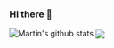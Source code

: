 ### Hi there 👋

![Martin's github stats](https://github-readme-stats.vercel.app/api?username=martinbaros&count_private=true)
<img align="center" src="https://github-readme-stats.vercel.app/api/<CARD_TYPE>/?username=martinbaros&theme=radical&hide=stars,commits,prs,issues,contribs" />


<!--
**martinbaros/martinbaros** is a ✨ _special_ ✨ repository because its `README.md` (this file) appears on your GitHub profile.

Here are some ideas to get you started:

- 🔭 I’m currently working on ...
- 🌱 I’m currently learning ...
- 👯 I’m looking to collaborate on ...
- 🤔 I’m looking for help with ...
- 💬 Ask me about ...
- 📫 How to reach me: ...
- 😄 Pronouns: ...
- ⚡ Fun fact: ...
-->
